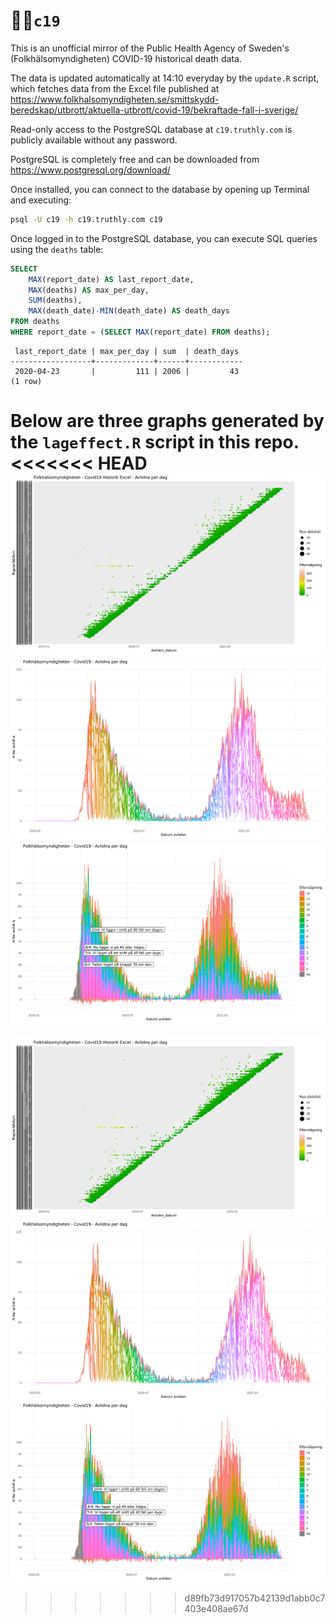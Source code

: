 <h1 id="top">🦠🐘<code>c19</code></h1>

This is an unofficial mirror of the Public Health Agency of Sweden's (Folkhälsomyndigheten) COVID-19 historical death data.

The data is updated automatically at 14:10 everyday by the `update.R` script,
which fetches data from the Excel file published at https://www.folkhalsomyndigheten.se/smittskydd-beredskap/utbrott/aktuella-utbrott/covid-19/bekraftade-fall-i-sverige/

Read-only access to the PostgreSQL database at `c19.truthly.com` is publicly available without any password.

PostgreSQL is completely free and can be downloaded from https://www.postgresql.org/download/

Once installed, you can connect to the database by opening up Terminal and executing:

```sh
psql -U c19 -h c19.truthly.com c19
```

Once logged in to the PostgreSQL database, you can execute SQL queries using the `deaths` table:

```sql
SELECT
    MAX(report_date) AS last_report_date,
    MAX(deaths) AS max_per_day,
    SUM(deaths),
    MAX(death_date)-MIN(death_date) AS death_days
FROM deaths
WHERE report_date = (SELECT MAX(report_date) FROM deaths);
```

```
 last_report_date | max_per_day | sum  | death_days
------------------+-------------+------+------------
 2020-04-23       |         111 | 2006 |         43
(1 row)
```

Below are three graphs generated by the `lageffect.R` script in this repo.
<<<<<<< HEAD
![GraphA](https://github.com/truthly/c19/blob/master/graphs/2021-04-28a.png?raw=true "GraphA")
![GraphB](https://github.com/truthly/c19/blob/master/graphs/2021-04-28b.png?raw=true "GraphB")
![GraphC](https://github.com/truthly/c19/blob/master/graphs/2021-04-28c.png?raw=true "GraphC")
=======
![GraphA](https://github.com/truthly/c19/blob/master/graphs/2021-04-09a.png?raw=true "GraphA")
![GraphB](https://github.com/truthly/c19/blob/master/graphs/2021-04-09b.png?raw=true "GraphB")
![GraphC](https://github.com/truthly/c19/blob/master/graphs/2021-04-09c.png?raw=true "GraphC")
>>>>>>> d89fb73d917057b42139d1abb0c7403e408ae67d
